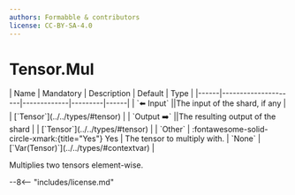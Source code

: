 ```yaml
---
authors: Formabble & contributors
license: CC-BY-SA-4.0
---
```



# Tensor.Mul

<div class="sh-parameters" markdown="1">
| Name | Mandatory | Description | Default | Type |
|------|---------------------|-------------|---------|------|
| `⬅️ Input` ||The input of the shard, if any | | [`Tensor`](../../types/#tensor) |
| `Output ➡️` ||The resulting output of the shard | | [`Tensor`](../../types/#tensor) |
| `Other` | :fontawesome-solid-circle-xmark:{title="Yes"} Yes  | The tensor to multiply with. | `None` | [`Var(Tensor)`](../../types/#contextvar) |

</div>

Multiplies two tensors element-wise.

--8<-- "includes/license.md"


